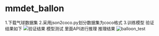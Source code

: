# mmdet_ballon
1.下载气球数据集
2.采用json2coco.py划分数据集为coco格式
3.训练模型
验证结果如下
![验证结果](https://github.com/xielaoban755/mmdet_ballon/assets/114243452/ad116498-a6ab-4d83-bb4c-f2fd8eb103bb)
模型测试
里面API进行推理
推理结果
![balloon_test](https://github.com/xielaoban755/mmdet_ballon/assets/114243452/3d4c7946-62f6-45e4-a73d-e581adbfdafc)
